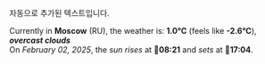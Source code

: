 
자동으로 추가된 텍스트입니다.

<!--START_SECTION:weather:moscow-->
Currently in **Moscow** (RU), the weather is: **1.0°C** (feels like **-2.6°C**), ***overcast clouds***<br/>
On *February 02, 2025*, the *sun rises* at 🌅**08:21** and *sets* at 🌇**17:04**.
<!--END_SECTION:weather-->
